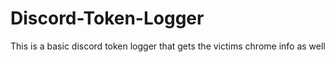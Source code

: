 # Discord-Token-Logger
This is a basic discord token logger that gets the victims chrome info as well
